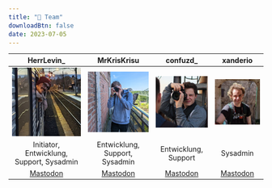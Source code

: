 ```yaml
---
title: "👥 Team"
downloadBtn: false
date: 2023-07-05
---
```


|                               HerrLevin_                                |                                MrKrisKrisu                                |                             confuzd_                              |                              xanderio                               |
|:-----------------------------------------------------------------------:|:-------------------------------------------------------------------------:|:-----------------------------------------------------------------:|:-------------------------------------------------------------------:|
| <img src="HerrLevin_.jpg" alt="HerrLevin_" style="max-height: 150px;"/> | <img src="MrKrisKrisu.png" alt="MrKrisKrisu" style="max-height: 150px;"/> | <img src="confuzd.jpg" alt="confuzd" style="max-height: 150px;"/> | <img src="xanderio.jpg" alt="xanderio" style="max-height: 150px;"/> |
|                Initiator, Entwicklung, Support, Sysadmin                |                      Entwicklung, Support, Sysadmin                       |                       Entwicklung, Support                        |                              Sysadmin                               |
|               [Mastodon](https://queer.party/@HerrLevin_)               |               [Mastodon](https://chaos.social/@MrKrisKrisu)               |             [Mastodon](https://chaos.social/@jannik)              |             [Mastodon](https://chaos.social/@xanderio)              |
